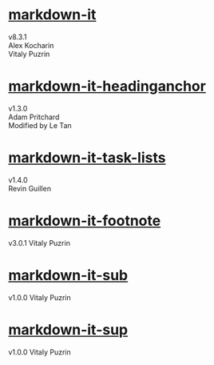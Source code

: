 # [markdown-it](https://github.com/markdown-it/markdown-it)
v8.3.1  
Alex Kocharin  
Vitaly Puzrin

# [markdown-it-headinganchor](https://github.com/adam-p/markdown-it-headinganchor)
v1.3.0  
Adam Pritchard  
Modified by Le Tan

# [markdown-it-task-lists](https://github.com/revin/markdown-it-task-lists)
v1.4.0  
Revin Guillen

# [markdown-it-footnote](https://github.com/markdown-it/markdown-it-footnote)
v3.0.1
Vitaly Puzrin

# [markdown-it-sub](https://github.com/markdown-it/markdown-it-sub)
v1.0.0
Vitaly Puzrin

# [markdown-it-sup](https://github.com/markdown-it/markdown-it-sup)
v1.0.0
Vitaly Puzrin
